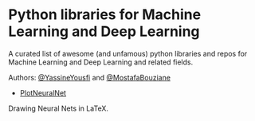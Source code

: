 # Python libraries for Machine Learning and Deep Learning
A curated list of awesome (and unfamous) python libraries and repos for Machine Learning and Deep Learning and related fields.

Authors: [@YassineYousfi](https://github.com/yassineyousfi) and [@MostafaBouziane](https://github.com/MostafaBouziane) 

* [PlotNeuralNet](https://github.com/HarisIqbal88/PlotNeuralNet?fbclid=IwAR2jJp3OaX7RnLuSHpiUlvYBP9--EvZdqhrB419amTmywuMhw15FVuMXf9M)

Drawing Neural Nets in LaTeX.
